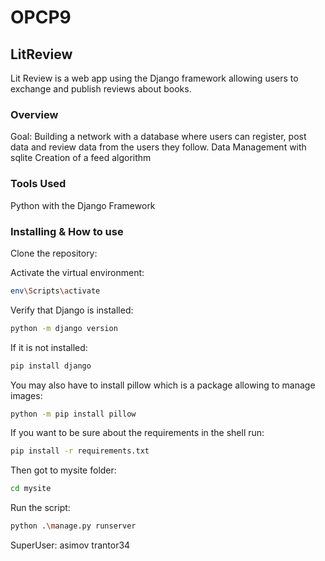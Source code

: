 # OPCP9
## LitReview
Lit Review is a web app using the Django framework allowing users to exchange and publish reviews about books.

### Overview

Goal: Building a network with a database where users can register, post data and review data from the users they follow.
      Data Management with sqlite
      Creation of a feed algorithm


### Tools Used
Python with the Django Framework

### Installing & How to use

Clone the repository:


Activate the virtual environment:
```bash
env\Scripts\activate
```

Verify that Django is installed:
```bash
python -m django version
```
If it is not installed:
```bash
pip install django
```
You may also have to install pillow which is a package allowing to manage images:
```bash
python -m pip install pillow
```
If you want to be sure about the requirements in the shell run:
```bash
pip install -r requirements.txt
```

Then got to mysite folder:
```bash
cd mysite
```
Run the script:
```bash
python .\manage.py runserver
```


SuperUser:
asimov
trantor34
